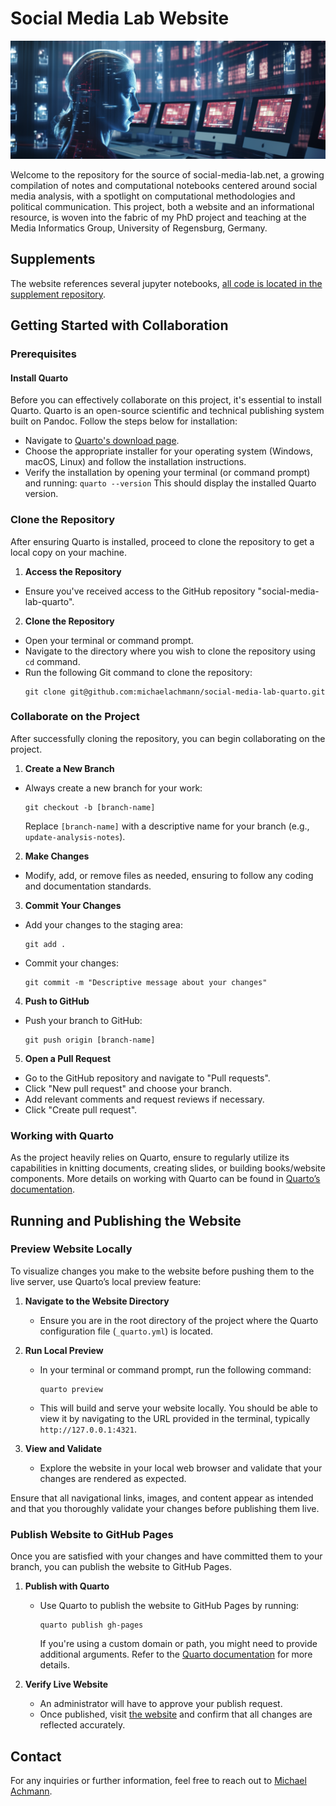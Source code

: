 # Social Media Lab Website
![Social Media Lab Banner](images/banner2.png)

Welcome to the repository for the source of social-media-lab.net, a growing compilation of notes and computational notebooks centered around social media analysis, with a spotlight on computational methodologies and political communication. This project, both a website and an informational resource, is woven into the fabric of my PhD project and teaching at the Media Informatics Group, University of Regensburg, Germany.

## Supplements
The website references several jupyter notebooks, [all code is located in the supplement repository](https://github.com/michaelachmann/social-media-lab).

## Getting Started with Collaboration

### Prerequisites

#### Install Quarto

Before you can effectively collaborate on this project, it's essential to install Quarto. Quarto is an open-source scientific and technical publishing system built on Pandoc. Follow the steps below for installation:

- Navigate to [Quarto's download page](https://quarto.org/docs/getting-started/installation.html).
- Choose the appropriate installer for your operating system (Windows, macOS, Linux) and follow the installation instructions.
- Verify the installation by opening your terminal (or command prompt) and running: `quarto --version` This should display the installed Quarto version.

### Clone the Repository

After ensuring Quarto is installed, proceed to clone the repository to get a local copy on your machine.

1. **Access the Repository**
 - Ensure you've received access to the GitHub repository "social-media-lab-quarto".
 
2. **Clone the Repository**
 - Open your terminal or command prompt.
 - Navigate to the directory where you wish to clone the repository using `cd` command.
 - Run the following Git command to clone the repository:
   ```
   git clone git@github.com:michaelachmann/social-media-lab-quarto.git
   ```

### Collaborate on the Project

After successfully cloning the repository, you can begin collaborating on the project.

1. **Create a New Branch**
 - Always create a new branch for your work: 
   ```
   git checkout -b [branch-name]
   ```
   Replace `[branch-name]` with a descriptive name for your branch (e.g., `update-analysis-notes`).

2. **Make Changes**
 - Modify, add, or remove files as needed, ensuring to follow any coding and documentation standards.

3. **Commit Your Changes**
 - Add your changes to the staging area:
   ```
   git add .
   ```
 - Commit your changes:
   ```
   git commit -m "Descriptive message about your changes"
   ```
 
4. **Push to GitHub**
 - Push your branch to GitHub:
   ```
   git push origin [branch-name]
   ```

5. **Open a Pull Request**
 - Go to the GitHub repository and navigate to "Pull requests".
 - Click "New pull request" and choose your branch.
 - Add relevant comments and request reviews if necessary.
 - Click "Create pull request".

### Working with Quarto

As the project heavily relies on Quarto, ensure to regularly utilize its capabilities in knitting documents, creating slides, or building books/website components. More details on working with Quarto can be found in [Quarto’s documentation](https://quarto.org/docs/intro.html).

## Running and Publishing the Website

### Preview Website Locally

To visualize changes you make to the website before pushing them to the live server, use Quarto’s local preview feature:

1. **Navigate to the Website Directory**
   - Ensure you are in the root directory of the project where the Quarto configuration file (`_quarto.yml`) is located.
   
2. **Run Local Preview**
   - In your terminal or command prompt, run the following command:
     ```
     quarto preview
     ```
   - This will build and serve your website locally. You should be able to view it by navigating to the URL provided in the terminal, typically `http://127.0.0.1:4321`.

3. **View and Validate**
   - Explore the website in your local web browser and validate that your changes are rendered as expected.
   
Ensure that all navigational links, images, and content appear as intended and that you thoroughly validate your changes before publishing them live.

### Publish Website to GitHub Pages

Once you are satisfied with your changes and have committed them to your branch, you can publish the website to GitHub Pages.

1. **Publish with Quarto**
   - Use Quarto to publish the website to GitHub Pages by running:
     ```
     quarto publish gh-pages
     ```
     If you're using a custom domain or path, you might need to provide additional arguments. Refer to the [Quarto documentation](https://quarto.org/docs/publishing/github-pages.html) for more details.

2. **Verify Live Website**
   - An administrator will have to approve your publish request.
   - Once published, visit [the website](https://social-media-lab.net/) and confirm that all changes are reflected accurately.




## Contact

For any inquiries or further information, feel free to reach out to [Michael Achmann](mailto:michael.achmann@informatik.uni-regensburg.de).
